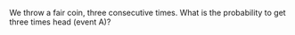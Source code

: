 We throw a fair coin, three consecutive times. What is the probability to get three times head (event A)?